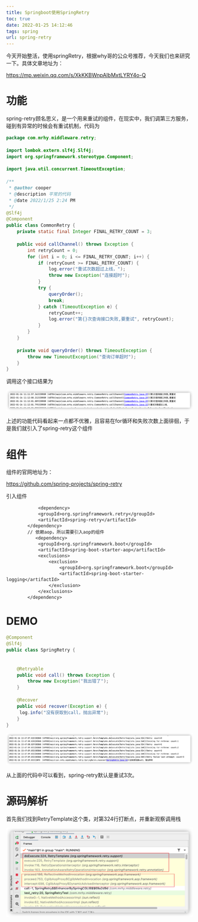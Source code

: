```yaml
---
title: Springboot使用SpringRetry
toc: true
date: 2022-01-25 14:12:46
tags: spring
url: spring-retry
---
```


今天开始整活，使用springRetry，根据why哥的公众号推荐，今天我们也来研究一下。具体文章地址为：

https://mp.weixin.qq.com/s/XkKKBWnpAIbMxtLYRY4o-Q

<!--more-->

# 功能

spring-retry顾名思义，是一个用来重试的组件，在现实中，我们调第三方服务，碰到有异常的时候会有重试机制，代码为

```java
package com.mrhy.middleware.retry;

import lombok.extern.slf4j.Slf4j;
import org.springframework.stereotype.Component;

import java.util.concurrent.TimeoutException;

/**
 * @author cooper
 * @description 平常的代码
 * @date 2022/1/25 2:24 PM
 */
@Slf4j
@Component
public class CommonRetry {
    private static final Integer FINAL_RETRY_COUNT = 3;

    public void callChannel() throws Exception {
        int retryCount = 0;
        for (int i = 0; i <= FINAL_RETRY_COUNT; i++) {
            if (retryCount >= FINAL_RETRY_COUNT) {
                log.error("重试次数超过上线，");
                throw new Exception("连接超时");
            }
            try {
                queryOrder();
                break;
            } catch (TimeoutException e) {
                retryCount++;
                log.error("第{}次查询接口失败,要重试", retryCount);
            }
        }
    }

    private void queryOrder() throws TimeoutException {
        throw new TimeoutException("查询订单超时");
    }
}

```

调用这个接口结果为

![image-20220126111557219](Springboot使用SpringRetry/image-20220126111557219.png)

上述的功能代码看起来一点都不优雅，且容易在for循环和失败次数上面徘徊，于是我们就引入了spring-retry这个组件

# 组件

组件的官网地址为：

https://github.com/spring-projects/spring-retry

引入组件

```pom
  			<dependency>
            <groupId>org.springframework.retry</groupId>
            <artifactId>spring-retry</artifactId>
        </dependency>
        // 依赖aop，所以需要引入aop的组件
           <dependency>
            <groupId>org.springframework.boot</groupId>
            <artifactId>spring-boot-starter-aop</artifactId>
            <exclusions>
                <exclusion>
                    <groupId>org.springframework.boot</groupId>
                    <artifactId>spring-boot-starter-logging</artifactId>
                </exclusion>
            </exclusions>
        </dependency>
```

# DEMO

```java
@Component
@Slf4j
public class SpringRetry {


    @Retryable
    public void call() throws Exception {
        throw new Exception("我出错了");
    }

    @Recover
    public void recover(Exception e) {
     log.info("没有获取到call，抛出异常");
    }
}
```

![image-20220126134845801](Springboot使用SpringRetry/image-20220126134845801.png)

从上面的代码中可以看到，spring-retry默认是重试3次。

# 源码解析

首先我们找到RetryTemplate这个类，对第324行打断点，并重新观察调用栈

![image-20220126144118373](Springboot使用SpringRetry/image-20220126144118373.png)

